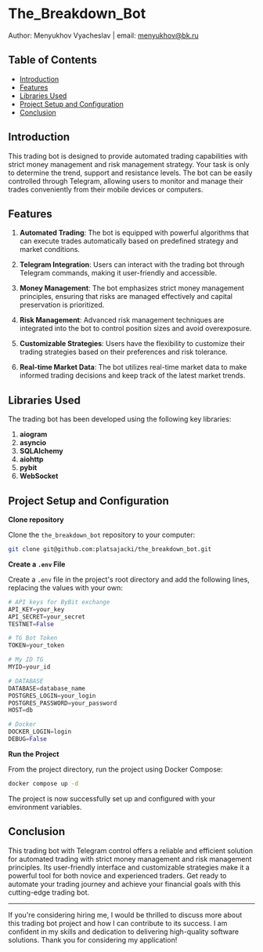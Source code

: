 # The_Breakdown_Bot

Author: Menyukhov Vyacheslav | email: menyukhov@bk.ru

## Table of Contents

- [Introduction](#introduction)
- [Features](#features)
- [Libraries Used](#libraries-used)
- [Project Setup and Configuration](#project-setup-and-configuration)
- [Conclusion](#conclusion)

## Introduction

This trading bot is designed to provide automated trading capabilities with strict money management and risk management strategy. Your task is only to determine the trend, support and resistance levels. The bot can be easily controlled through Telegram, allowing users to monitor and manage their trades conveniently from their mobile devices or computers.

## Features

1. **Automated Trading**: The bot is equipped with powerful algorithms that can execute trades automatically based on predefined strategy and market conditions.

2. **Telegram Integration**: Users can interact with the trading bot through Telegram commands, making it user-friendly and accessible.

3. **Money Management**: The bot emphasizes strict money management principles, ensuring that risks are managed effectively and capital preservation is prioritized.

4. **Risk Management**: Advanced risk management techniques are integrated into the bot to control position sizes and avoid overexposure.

5. **Customizable Strategies**: Users have the flexibility to customize their trading strategies based on their preferences and risk tolerance.

6. **Real-time Market Data**: The bot utilizes real-time market data to make informed trading decisions and keep track of the latest market trends.

## Libraries Used

The trading bot has been developed using the following key libraries:

1. **aiogram**
2. **asyncio**
3. **SQLAlchemy**
4. **aiohttp**
5. **pybit**
6. **WebSocket**

## Project Setup and Configuration

**Clone repository**

Clone the `the_breakdown_bot` repository to your computer:

```bash
git clone git@github.com:platsajacki/the_breakdown_bot.git
```

**Create a `.env` File**

Create a `.env` file in the project's root directory and add the following lines, replacing the values with your own:

```python
# API keys for ByBit exchange
API_KEY=your_key
API_SECRET=your_secret
TESTNET=False

# TG Bot Token
TOKEN=your_token

# My ID TG
MYID=your_id

# DATABASE
DATABASE=database_name
POSTGRES_LOGIN=your_login
POSTGRES_PASSWORD=your_password
HOST=db

# Docker
DOCKER_LOGIN=login
DEBUG=False
```

**Run the Project**

From the project directory, run the project using Docker Compose:

```bash
docker compose up -d
```

The project is now successfully set up and configured with your environment variables.

## Conclusion

This trading bot with Telegram control offers a reliable and efficient solution for automated trading with strict money management and risk management principles. Its user-friendly interface and customizable strategies make it a powerful tool for both novice and experienced traders. Get ready to automate your trading journey and achieve your financial goals with this cutting-edge trading bot.

---

If you're considering hiring me, I would be thrilled to discuss more about this trading bot project and how I can contribute to its success. I am confident in my skills and dedication to delivering high-quality software solutions. Thank you for considering my application!
